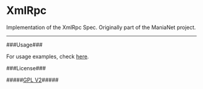 XmlRpc
======

Implementation of the XmlRpc Spec. Originally part of the ManiaNet project.

-------------------------------------------------------------------------------------------------------------------------------------

###Usage###

For usage examples, check [here](https://github.com/Banane9/ManiaNet/tree/master/ManiaNet.DedicatedServer/XmlRpc).

###License###

#####[GPL V2](https://github.com/Banane9/XmlRpc/tree/master/LICENSE.md)#####

